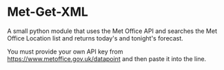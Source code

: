 # Met-Get-XML
A small python module that uses the Met Office API and searches the Met Office Location list and returns today's and tonight's forecast.

You must provide your own API key from https://www.metoffice.gov.uk/datapoint and then paste it into the <API KEY> line.
